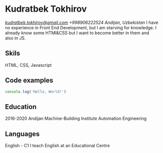 # Kudratbek Tokhirov
*kudratbek.tokhirov@gmail.com*
*+998906222524*
*Andijan, Uzbekistan*
I have no experience in Front End Development, but I am starving for knowledge. I already know some HTMl&CSS but I want to become better in them and also in JS.
## Skils
HTML, CSS, Javascript

## Code examples
```javascript
console.log('Hello, World!')
```
## Education
2016-2020 Andijan Machine-Building Institute
Automation Engineering

## Languages
English - C1
I teach English at an Educational Centre
